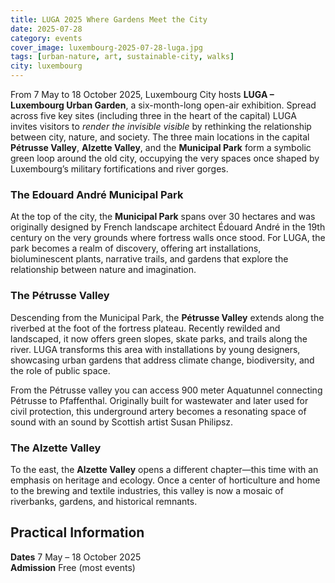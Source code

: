```yaml
---
title: LUGA 2025 Where Gardens Meet the City
date: 2025-07-28
category: events
cover_image: luxembourg-2025-07-28-luga.jpg
tags: [urban-nature, art, sustainable-city, walks]
city: luxembourg
---
```

From 7 May to 18 October 2025, Luxembourg City hosts **LUGA – Luxembourg Urban Garden**, a six-month-long open-air exhibition.  Spread across five key sites (including three in the heart of the capital) LUGA invites visitors to *render the invisible visible* by rethinking the relationship between city, nature, and society. The three main locations in the capital **Pétrusse Valley**, **Alzette Valley**, and the **Municipal Park** form a symbolic green loop around the old city, occupying the very spaces once shaped by Luxembourg’s military fortifications and river gorges.

### The Edouard André Municipal Park  
At the top of the city, the **Municipal Park** spans over 30 hectares and was originally designed by French landscape architect Édouard André in the 19th century on the very grounds where fortress walls once stood. For LUGA, the park becomes a realm of discovery, offering art installations, bioluminescent plants, narrative trails, and gardens that explore the relationship between nature and imagination. 

### The Pétrusse Valley  
Descending from the Municipal Park, the **Pétrusse Valley** extends along the riverbed at the foot of the fortress plateau. Recently rewilded and landscaped, it now offers green slopes, skate parks, and trails along the river. LUGA transforms this area with installations by young designers, showcasing urban gardens that address climate change, biodiversity, and the role of public space.

From the Pétrusse valley you can access 900 meter Aquatunnel connecting Pétrusse to Pfaffenthal. Originally built for wastewater and later used for civil protection, this underground artery becomes a resonating space of sound with an sound by Scottish artist Susan Philipsz.

### The Alzette Valley  
To the east, the **Alzette Valley** opens a different chapter—this time with an emphasis on heritage and ecology. Once a center of horticulture and home to the brewing and textile industries, this valley is now a mosaic of riverbanks, gardens, and historical remnants. 

## Practical Information

**Dates** 7 May – 18 October 2025  
**Admission** Free (most events)  
